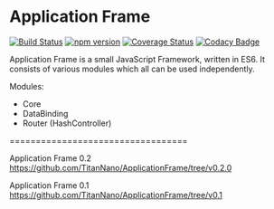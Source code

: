 Application Frame
=================================
[![Build Status](https://travis-ci.org/TitanNanoDE/ApplicationFrame.svg?branch=master)](https://travis-ci.org/TitanNanoDE/ApplicationFrame)
[![npm version](https://badge.fury.io/js/application-frame.svg)](https://badge.fury.io/js/application-frame)
[![Coverage Status](https://coveralls.io/repos/github/TitanNanoDE/ApplicationFrame/badge.svg?branch=master)](https://coveralls.io/github/TitanNanoDE/ApplicationFrame?branch=master)
[![Codacy Badge](https://api.codacy.com/project/badge/Grade/57df220d093b4b0d8efd78fd55c48af5)](https://www.codacy.com/app/titannanomail/ApplicationFrame?utm_source=github.com&utm_medium=referral&utm_content=TitanNanoDE/ApplicationFrame&utm_campaign=badger)

Application Frame is a small JavaScript Framework, written in ES6.
It consists of various modules which all can be used independently.

Modules:
  - Core
  - DataBinding
  - Router (HashController)




==================================

Application Frame 0.2 https://github.com/TitanNano/ApplicationFrame/tree/v0.2.0

Application Frame 0.1 https://github.com/TitanNano/ApplicationFrame/tree/v0.1
